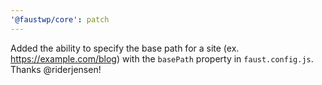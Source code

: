 ```yaml
---
'@faustwp/core': patch
---
```


Added the ability to specify the base path for a site (ex. https://example.com/blog) with the `basePath` property in `faust.config.js`. Thanks @riderjensen!
